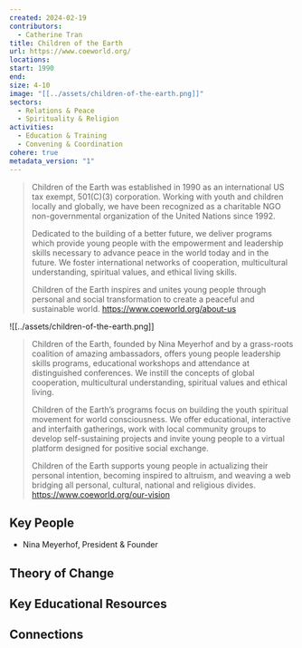 ```yaml
---
created: 2024-02-19
contributors:
  - Catherine Tran
title: Children of the Earth
url: https://www.coeworld.org/
locations: 
start: 1990
end: 
size: 4-10
image: "[[../assets/children-of-the-earth.png]]"
sectors:
  - Relations & Peace
  - Spirituality & Religion
activities:
  - Education & Training
  - Convening & Coordination
cohere: true
metadata_version: "1"
---
```

>Children of the Earth was established in 1990 as an international US tax exempt, 501(C)(3) corporation. Working with youth and children locally and globally, we have been recognized as a charitable NGO non-governmental organization of the United Nations since 1992.
>
>Dedicated to the building of a better future, we deliver programs which provide young people with the empowerment and leadership skills necessary to advance peace in the world today and in the future. We foster international networks of cooperation, multicultural understanding, spiritual values, and ethical living skills.
>
>Children of the Earth inspires and unites young people through personal and social transformation to create a peaceful and sustainable world.
https://www.coeworld.org/about-us

![[../assets/children-of-the-earth.png]]

>Children of the Earth, founded by Nina Meyerhof and by a grass-roots coalition of amazing ambassadors, offers young people leadership skills programs, educational workshops and attendance at distinguished conferences. We instill the concepts of global cooperation, multicultural understanding, spiritual values and ethical living.
>
>Children of the Earth’s programs focus on building the youth spiritual movement for world consciousness. We offer educational, interactive and interfaith gatherings, work with local community groups to develop self-sustaining projects and invite young people to a virtual platform designed for positive social exchange.
>
>Children of the Earth supports young people in actualizing their personal intention, becoming inspired to altruism, and weaving a web bridging all personal, cultural, national and religious divides.
https://www.coeworld.org/our-vision

## Key People

- Nina Meyerhof, President & Founder

## Theory of Change

## Key Educational Resources

## Connections










